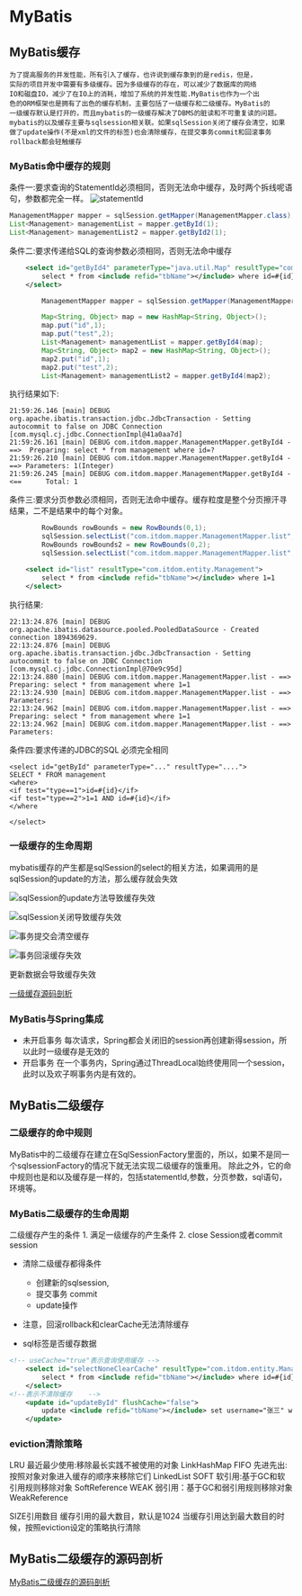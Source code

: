 # MyBatis




## MyBatis缓存
```text
为了提高服务的并发性能，所有引入了缓存，也许说到缓存象到的是redis，但是，
实际的项目开发中需要有多级缓存。因为多级缓存的存在，可以减少了数据库的网络
IO和磁盘IO，减少了在IO上的消耗，增加了系统的并发性能.MyBatis也作为一个出
色的ORM框架也是拥有了出色的缓存机制，主要包括了一级缓存和二级缓存。MyBatis的
一级缓存默认是打开的，而且mybatis的一级缓存解决了DBMS的脏读和不可重复读的问题。
mybatis的以及缓存主要与sqlsession相关联。如果sqlSession关闭了缓存会清空，如果
做了update操作(不是xml的文件的标签)也会清除缓存，在提交事务commit和回滚事务 
rollback都会轻触缓存
```


### MyBatis命中缓存的规则
条件一:要求查询的StatementId必须相同，否则无法命中缓存，及时两个拆线呢语句，参数都完全一样。
![statementId](./files/mybatis-statementId-1.png)
```java
ManagementMapper mapper = sqlSession.getMapper(ManagementMapper.class);
List<Management> managementList = mapper.getById(1);
List<Management> managementList2 = mapper.getById2(1);
```

条件二:要求传递给SQL的查询参数必须相同，否则无法命中缓存
```xml
    <select id="getById4" parameterType="java.util.Map" resultType="com.itdom.entity.Management">
        select * from <include refid="tbName"></include> where id=#{id}
    </select>
```

```java
        ManagementMapper mapper = sqlSession.getMapper(ManagementMapper.class);

        Map<String, Object> map = new HashMap<String, Object>();
        map.put("id",1);
        map.put("test",2);
        List<Management> managementList = mapper.getById4(map);
        Map<String, Object> map2 = new HashMap<String, Object>();
        map2.put("id",1);
        map2.put("test",2);
        List<Management> managementList2 = mapper.getById4(map2);
```
执行结果如下:
```text
21:59:26.146 [main] DEBUG org.apache.ibatis.transaction.jdbc.JdbcTransaction - Setting autocommit to false on JDBC Connection [com.mysql.cj.jdbc.ConnectionImpl@41a0aa7d]
21:59:26.161 [main] DEBUG com.itdom.mapper.ManagementMapper.getById4 - ==>  Preparing: select * from management where id=?
21:59:26.210 [main] DEBUG com.itdom.mapper.ManagementMapper.getById4 - ==> Parameters: 1(Integer)
21:59:26.245 [main] DEBUG com.itdom.mapper.ManagementMapper.getById4 - <==      Total: 1
```


条件三:要求分页参数必须相同，否则无法命中缓存。缓存粒度是整个分页擦汗寻结果，二不是结果中的每个对象。
```java
        RowBounds rowBounds = new RowBounds(0,1);
        sqlSession.selectList("com.itdom.mapper.ManagementMapper.list",null,rowBounds);
        RowBounds rowBounds2 = new RowBounds(0,2);
        sqlSession.selectList("com.itdom.mapper.ManagementMapper.list",null,rowBounds2);
```
```xml
    <select id="list" resultType="com.itdom.entity.Management">
        select * from <include refid="tbName"></include> where 1=1
    </select>
```
执行结果:
```text
22:13:24.876 [main] DEBUG org.apache.ibatis.datasource.pooled.PooledDataSource - Created connection 1894369629.
22:13:24.876 [main] DEBUG org.apache.ibatis.transaction.jdbc.JdbcTransaction - Setting autocommit to false on JDBC Connection [com.mysql.cj.jdbc.ConnectionImpl@70e9c95d]
22:13:24.880 [main] DEBUG com.itdom.mapper.ManagementMapper.list - ==>  Preparing: select * from management where 1=1
22:13:24.930 [main] DEBUG com.itdom.mapper.ManagementMapper.list - ==> Parameters: 
22:13:24.962 [main] DEBUG com.itdom.mapper.ManagementMapper.list - ==>  Preparing: select * from management where 1=1
22:13:24.962 [main] DEBUG com.itdom.mapper.ManagementMapper.list - ==> Parameters: 
```
条件四:要求传递的JDBC的SQL 必须完全相同
```text
<select id="getById" parameterType="..." resultType="....">
SELECT * FROM management
<where>
<if test="type==1">id=#{id}</if>
<if test="type==2">1=1 AND id=#{id}</if>
</where

</select>

```

### 一级缓存的生命周期
mybatis缓存的产生都是sqlSession的select的相关方法，如果调用的是sqlSession的update的方法，那么缓存就会失效

![sqlSession的update方法导致缓存失效](./files/mybatis-cache-invalid-1.png)

![sqlSession关闭导致缓存失效](./files/mybatis-cache-invalid-2.png)

![事务提交会清空缓存](./files/mybatis-cache-invalid-3.png)

![事务回滚缓存失效](./files/mybatis-cache-invalid-4.png)

更新数据会导致缓存失效


[一级缓存源码剖析](./ANALYSIS_1CACHE_SOURCE_CODE.MD)
 






### MyBatis与Spring集成

* 未开启事务
    每次请求，Spring都会关闭旧的session再创建新得session，所以此时一级缓存是无效的
* 开启事务
    在一个事务内，Spring通过ThreadLocal始终使用同一个session，此时以及欢子啊事务内是有效的。
    
    
    
    
    
    
    
    
    
    
    
## MyBatis二级缓存

### 二级缓存的命中规则
MyBatis中的二级缓存在建立在SqlSessionFactory里面的，所以，如果不是同一个sqlsessionFactory的情况下就无法实现二级缓存的饿重用。
除此之外，它的命中规则也是和以及缓存是一样的，包括statementId,参数，分页参数，sql语句，环境等。    
    
    
    
### MyBatis二级缓存的生命周期
二级缓存产生的条件
    1. 满足一级缓存的产生条件
    2. close Session或者commit session
* 清除二级缓存都得条件
    * 创建新的sqlsession,
    * 提交事务 commit
    * update操作
* 注意，回滚rollback和clearCache无法清除缓存

* sql标签是否缓存数据
```xml
<!-- useCache="true"表示查询使用缓存 -->
    <select id="selectNoneClearCache" resultType="com.itdom.entity.Management" useCache="true">
        select * from <include refid="tbName"></include> where id=#{id}
    </select>
<!--表示不清除缓存    -->
    <update id="updateById" flushCache="false">
        update <include refid="tbName"></include> set username="张三" where id=#{id}
    </update>
```            
    
### eviction清除策略
LRU 最近最少使用:移除最长实践不被使用的对象 LinkHashMap
FIFO 先进先出:按照对象对象进入缓存的顺序来移除它们 LinkedList
SOFT 软引用:基于GC和软引用规则移除对象 SoftReference
WEAK 弱引用：基于GC和弱引用规则移除对象 WeakReference

SIZE引用数目
缓存引用的最大数目，默认是1024
当缓存引用达到最大数目的时候，按照eviction设定的策略执行清除


## MyBatis二级缓存的源码剖析
[MyBatis二级缓存的源码剖析](./ANALYSIS_2CACHE_SOURCE_CODE.MD)    
    
    
    
    
    
    
    
    
    
    
        